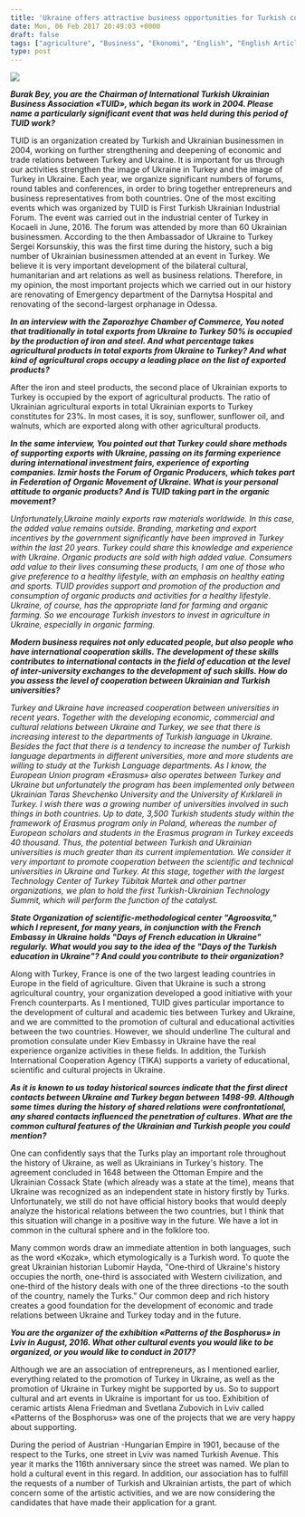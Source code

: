 ```yaml
---
title: 'Ukraine offers attractive business opportunities for Turkish companies, interview'
date: Mon, 06 Feb 2017 20:49:03 +0000
draft: false
tags: ["agriculture", "Business", "Ekonomi", "English", "English Articles", "interview", "tarım", "TUİD", "TUİD (Türk Ukrayna İşadamları Derneği)", "Ukrainian"]
type: post
---
```


![](http://burakpehlivan.org/wp-content/uploads/2017/02/DSC_3671-001-09.54.06.jpg)




**_Burak Bey, you are the Сhairman of International Turkish Ukrainian  Business Association «TUID», which began its work in 2004. Please name a particularly significant event that was held during this period of TUID work?_**




TUID is an organization created by Turkish and Ukrainian businessmen in 2004, working on further strengthening and deepening of economic and trade relations between Turkey and Ukraine. It is important for us through our activities strengthen the image of Ukraine in Turkey and the image of Turkey in Ukraine. Each year, we organize significant numbers of forums, round tables and conferences, in order to bring together entrepreneurs and business representatives from both countries. One of the most exciting events which was organized by TUID is First Turkish Ukrainian Industrial Forum. The event was carried out in the industrial center of Turkey in Кocaeli in June, 2016. The forum was attended by more than 60 Ukrainian businessmen. According to the then Ambassador of Ukraine to Turkey Sergei Korsunskiy, this was the first time during the history, such a big number of Ukrainian businessmen attended at an event in Turkey. We believe it is very important development of the bilateral cultural, humanitarian and art relations as well as business relations. Therefore, in my opinion, the most important projects which we carried out in our history are renovating of Emergency department of the Darnytsa Hospital and renovating of the second-largest orphanage in Odessa.




**_In an interview with the Zaporozhye Chamber of Commerce, You noted that traditionally in total exports from Ukraine to Turkey 50% is occupied by the production of iron and steel. And what percentage takes agricultural products in total exports from Ukraine to Turkey? And what kind of agricultural crops occupy a leading place on the list of exported products?_**




After the iron and steel products, the second place of Ukrainian exports to Turkey is occupied by the export of agricultural products. The ratio of Ukrainian agricultural exports in total Ukrainian exports to Turkey constitutes for 23%. In most cases, it is soy, sunflower, sunflower oil, and walnuts, which are exported along with other agricultural products.




**_In the same interview, You pointed out that Turkey could share methods of supporting exports with Ukraine, passing on its farming experience during international investment fairs, experience of exporting companies. Izmir hosts the Forum of Organic Producers, which takes part in Federation of Organic Movement of Ukraine. What is your personal attitude to organic products? And is TUID taking part in the organic movement?_**




_Unfortunately,Ukraine mainly exports raw materials worldwide. In this case, the added value remains outside. Branding, marketing and export incentives by the government significantly have been improved in Turkey within the last 20 years. Turkey could share this knowledge and experience with Ukraine. Organic products are sold with high added value. Consumers add value to their lives consuming these products, I am one of those who give preference to a healthy lifestyle, with an emphasis on healthy eating and sports. TUID provides support and promotion of the production and consumption of organic products and activities for a healthy lifestyle. Ukraine, of course, has the appropriate land for farming and organic farming. So we encourage Turkish investors to invest in agriculture in Ukraine, especially in organic farming._




**_Modern business requires not only educated people, but also people who have international cooperation skills. The development of these skills contributes to international contacts in the field of education at the level of inter-university exchanges to the development of such skills. How do you assess the level of cooperation between Ukrainian and Turkish universities?_**




_Turkey and Ukraine have increased cooperation between universities in recent years. Together with the developing economic, commercial and cultural relations between Ukraine and Turkey, we see that there is increasing interest to the departments of Turkish language in Ukraine. Besides the fact that there is a tendency to increase the number of Turkish language departments in different universities, more and more students are willing to study at the Turkish Language departments. As I know, the European Union program «Erasmus» also operates between Turkey and Ukraine but unfortunately the program has been implemented only between Ukrainian Taras Shevchenko University and the University of Kırklareli in Turkey. I wish there was a growing number of universities involved in such things in both countries. Up to date, 3,500 Turkish students study within the framework of Erasmus program only in Poland, whereas the number of European scholars and students in the Erasmus program in Turkey exceeds 40 thousand. Thus, the potential between Turkish and Ukrainian universities is much greater than its current implementation. We consider it very important to promote cooperation between the scientific and technical universities in Ukraine and Turkey. At this stage, together with the largest Technology Center of Turkey Tübitak Martek and other partner organizations, we plan to hold the first Turkish-Ukrainian Technology Summit, which will perform the function of the catalyst._




**_State Organization of scientific-methodological center "Agroosvita," which I represent, for many years, in conjunction with the French Embassy in Ukraine holds "Days of French education in Ukraine" regularly. What would you say to the idea of the "Days of the Turkish education in Ukraine"? And could you contribute to their organization?_**




Along with Turkey, France is one of the two largest leading countries in Europe in the field of agriculture. Given that Ukraine is such a strong agricultural country, your organization developed a good initiative with your French counterparts. As I mentioned, TUID gives particular importance to the development of cultural and academic ties between Turkey and Ukraine, and we are committed to the promotion of cultural and educational activities between the two countries. However, we should underline The cultural and promotion consulate under Kiev Embassy in Ukraine have the real experience organize activities in these fields. In addition, the Turkish International Cooperation Agency (TIKA) supports a variety of educational, scientific and cultural projects in Ukraine.




**_As it is known to us today historical sources indicate that the first direct contacts between Ukraine and Turkey began between 1498-99. Although some times during the history of shared relations were confrontational, any shared contacts influenced the penetration of cultures. What are the common cultural features of the Ukrainian and Turkish people you could mention?_**




One can confidently says that the Turks play an important role throughout the history of Ukraine, as well as Ukrainians in Turkey's history. The agreement concluded in 1648 between the Ottoman Empire and the Ukrainian Cossack State (which already was a state at the time), means that Ukraine was recognized as an independent state in history firstly by Turks. Unfortunately, we still do not have official history books that would deeply analyze the historical relations between the two countries, but I think that this situation will change in a positive way in the future. We have a lot in common in the cultural sphere and in the folklore too.




Many common words draw an immediate attention in both languages, such as the word «Kozak», which etymologically is a Turkish word. To quote the great Ukrainian historian Lubomir Hayda, "One-third of Ukraine's history occupies the north, one-third is associated with Western civilization, and one-third of the history deals with one of the three directions -to the south of the country, namely the Turks." Our common deep and rich history creates a good foundation for the development of economic and trade relations between Ukraine and Turkey today and in the future.




**_You are the organizer of the exhibition «Patterns of the Bosphorus» in Lviv in August, 2016. What other cultural events you would like to be organized, or you would like to conduct in 2017?_**




Although we are an association of entrepreneurs, as I mentioned earlier, everything related to the promotion of Turkey in Ukraine, as well as the promotion of Ukraine in Turkey might be supported by us. So to support cultural and art events in Ukraine is important for us too. Exhibition of ceramic artists Alena Friedman and Svetlana Zubovich in Lviv called «Patterns of the Bosphorus» was one of the projects that we are very happy about supporting.




During the period of Austrian -Hungarian Empire in 1901, because of the respect to the Turks, one street in Lviv was named Turkish Avenue. This year it marks the 116th anniversary since the street was named. We plan to hold a cultural event in this regard. In addition, our association has to fulfill the requests of a number of Turkish and Ukrainian artists, the part of which concern some of the artistic activities, and we are now considering the candidates that have made their application for a grant.